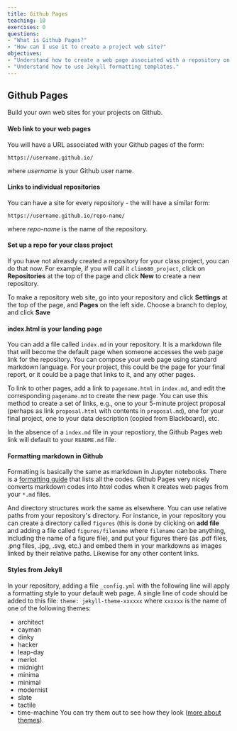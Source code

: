 ```yaml
---
title: Github Pages
teaching: 10
exercises: 0
questions:
- "What is Github Pages?"
- "How can I use it to create a project web site?"
objectives:
- "Understand how to create a web page associated with a repository on github."
- "Understand how to use Jekyll formatting templates."
---
```


## Github Pages

Build your own web sites for your projects on Github.

#### Web link to your web pages 
You will have a URL associated with your Github pages of the form:

  `https://username.github.io/` 
  
where _username_ is your Github user name.
  
#### Links to individual repositories
You can have a site for every repository - the will have a similar form:
  
  `https://username.github.io/repo-name/` 
  
where _repo-name_ is the name of the repository.
  
#### Set up a repo for your class project

If you have not alreasdy created a repository for your class project, you can do that now. 
For example, if you will call it `clim680_project`, click on **Repositories** at the top of 
the page and click **New** to create a new repository.

To make a repository web site, go into your repository and click **Settings** at the top
of the page, and **Pages** on the left side. 
Choose a branch to deploy, and click **Save**

#### index.html is your landing page
You can add a file called `index.md` in your repository. It is a markdown file that will become the 
default page when someone accesses the web page link for the repository. 
You can compose your web page using standard markdown language. 
For your project, this could be the page for your final report, or it could be a page that links
to it, and any other pages. 

To link to other pages, add a link to `pagename.html` in `index.md`, and edit the corresponding `pagename.md` to create the new page.
You can use this method to create a set of links, e.g., one to your 5-minute project proposal 
(perhaps as link `proposal.html` with contents in `proposal.md`), one for your final project, 
one to your data description (copied from Blackboard), etc.

In the absence of a `index.md` file in your repostiory, the Github Pages web link will default to your `README.md` file.

#### Formatting markdown in Github
Formatiing is basically the same as markdown in Jupyter notebooks.  There is a 
[formatting guide](https://docs.github.com/en/get-started/writing-on-github/getting-started-with-writing-and-formatting-on-github/basic-writing-and-formatting-syntax) that lists all the codes.
Github Pages very nicely converts markdown codes into _html_ codes when it creates web pages from your `*.md` files.

And directory structures work the same as elsewhere. 
You can use relative paths from your repository's directory. 
For instance, in your repository you can create a directory called `figures` 
(this is done by clicking on **add file** and adding a file called `figures/filename` where `filename` 
can be anything, including the name of a figure file), and put 
your figures there (as .pdf files, .png files, .jpg, .svg, etc.) and embed them in your markdowns as images
linked by their relative paths. 
Likewise for any other content links.

#### Styles from Jekyll

In your repository, adding a file `_config.yml` with the following line will apply a 
formatting style to your default web page.  A single line of code should be
added to this file:
`theme: jekyll-theme-xxxxxx`
where `xxxxxx` is the name of one of the following themes:
* architect
* cayman
* dinky
* hacker
* leap-day
* merlot
* midnight
* minima
* minimal
* modernist
* slate
* tactile
* time-machine
You can try them out to see how they look 
([more about themes](https://docs.github.com/en/pages/setting-up-a-github-pages-site-with-jekyll/adding-a-theme-to-your-github-pages-site-using-jekyll)).
